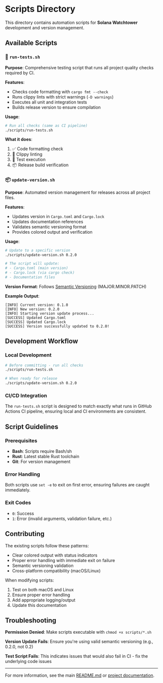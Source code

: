# Scripts Directory

This directory contains automation scripts for **Solana Watchtower** development and version management.

## Available Scripts

### 🧪 `run-tests.sh`
**Purpose**: Comprehensive testing script that runs all project quality checks required by CI.

**Features**:
- Checks code formatting with `cargo fmt --check`
- Runs clippy lints with strict warnings (`-D warnings`)
- Executes all unit and integration tests
- Builds release version to ensure compilation

**Usage**:
```bash
# Run all checks (same as CI pipeline)
./scripts/run-tests.sh
```

**What it does**:
1. ✅ Code formatting check
2. 🔧 Clippy linting 
3. 🧪 Test execution
4. 📦 Release build verification

### 📦 `update-version.sh`
**Purpose**: Automated version management for releases across all project files.

**Features**:
- Updates version in `Cargo.toml` and `Cargo.lock`
- Updates documentation references
- Validates semantic versioning format
- Provides colored output and verification

**Usage**:
```bash
# Update to a specific version
./scripts/update-version.sh 0.2.0

# The script will update:
# - Cargo.toml (main version)
# - Cargo.lock (via cargo check)
# - Documentation files
```

**Version Format**: Follows [Semantic Versioning](https://semver.org/) (MAJOR.MINOR.PATCH)

**Example Output**:
```
[INFO] Current version: 0.1.0
[INFO] New version: 0.2.0
[INFO] Starting version update process...
[SUCCESS] Updated Cargo.toml
[SUCCESS] Updated Cargo.lock
[SUCCESS] Version successfully updated to 0.2.0!
```

## Development Workflow

### Local Development
```bash
# Before committing - run all checks
./scripts/run-tests.sh

# When ready for release
./scripts/update-version.sh 0.2.0
```

### CI/CD Integration
The `run-tests.sh` script is designed to match exactly what runs in GitHub Actions CI pipeline, ensuring local and CI environments are consistent.

## Script Guidelines

### Prerequisites
- **Bash**: Scripts require Bash/sh
- **Rust**: Latest stable Rust toolchain
- **Git**: For version management

### Error Handling
Both scripts use `set -e` to exit on first error, ensuring failures are caught immediately.

### Exit Codes
- `0`: Success
- `1`: Error (invalid arguments, validation failure, etc.)

## Contributing

The existing scripts follow these patterns:
- Clear colored output with status indicators
- Proper error handling with immediate exit on failure
- Semantic versioning validation
- Cross-platform compatibility (macOS/Linux)

When modifying scripts:
1. Test on both macOS and Linux
2. Ensure proper error handling
3. Add appropriate logging/output
4. Update this documentation

## Troubleshooting

**Permission Denied**: Make scripts executable with `chmod +x scripts/*.sh`

**Version Update Fails**: Ensure you're using valid semantic versioning (e.g., 0.2.0, not 0.2)

**Test Script Fails**: This indicates issues that would also fail in CI - fix the underlying code issues

---

For more information, see the main [README.md](../README.md) or [project documentation](../SECURITY.md). 